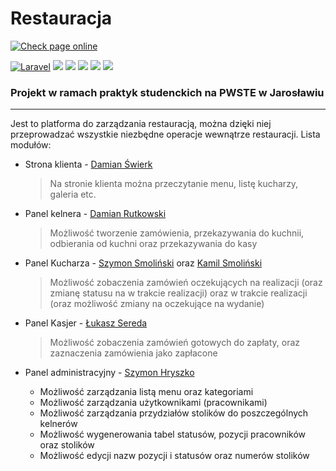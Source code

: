# Restauracja
[![Check page online](https://img.shields.io/website?down_color=lightgrey&down_message=Strona%20nie%20jest%20dost%C4%99pna%20%7C%20Website%20unavailable%21&style=for-the-badge&up_color=offline&up_message=Zobacz%20stron%C4%99%20online%20%7C%20Check%20page%20online%21&url=https%3A%2F%2Frestauracja.hryszko.dev)](https://restauracja.hryszko.dev/)

[![Laravel](https://img.shields.io/badge/Laravel-8.42.0-green)](https://laravel.com/docs/8.x/)
![](https://img.shields.io/github/languages/top/imielowskia/Restauracja)
![](https://img.shields.io/github/repo-size/imielowskia/Restauracja)
![](https://img.shields.io/tokei/lines/github/imielowskia/Restauracja)
[![](https://img.shields.io/github/contributors-anon/imielowskia/Restauracja)](https://tinyl.io/4DY5)
[![](https://img.shields.io/github/last-commit/imielowskia/Restauracja)](https://tinyl.io/4DY5)
### Projekt w ramach praktyk studenckich na PWSTE w Jarosławiu
--- 

Jest to platforma do zarządzania restauracją, można dzięki niej przeprowadzać wszystkie niezbędne operacje wewnątrze restauracji. Lista modułów: 
- Strona klienta - [Damian Świerk](https://github.com/DamianSwierk) 
  > Na stronie klienta można przeczytanie menu, listę kucharzy, galeria etc.

- Panel kelnera - [Damian Rutkowski](https://github.com/cryptondr)
  > Możliwość tworzenie zamówienia, przekazywania do kuchnii, odbierania od kuchni oraz przekazywania do kasy

- Panel Kucharza - [Szymon Smoliński](https://github.com/smolinskiszymon) oraz [Kamil Smoliński](https://github.com/KamilSmolinski)
  > Możliwość zobaczenia zamówień oczekujących na realizacji (oraz zmianę statusu na w trakcie realizacji) oraz w trakcie realizacji (oraz możliwość zmiany na oczekujące na wydanie)

- Panel Kasjer - [Łukasz Sereda](https://github.com/Lukasz-Sereda)
  > Możliwość zobaczenia zamówień gotowych do zapłaty, oraz zaznaczenia zamówienia jako zapłacone

- Panel administracyjny - [Szymon Hryszko](https://github.com/Shirobachi)
  - Możliwość zarządzania listą menu oraz kategoriami
  - Możliwość zarządzania użytkownikami (pracownikami)
  - Możliwość zarządzania przydziałów stolików do poszczególnych kelnerów
  - Możliwość wygenerowania tabel statusów, pozycji pracowników oraz stolików
  - Możliwość edycji nazw pozycji i statusów oraz numerów stolików
